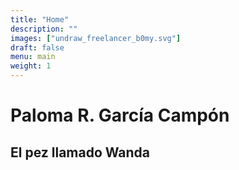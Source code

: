 ```yaml
---
title: "Home"
description: ""
images: ["undraw_freelancer_b0my.svg"]
draft: false
menu: main
weight: 1
---
```


# Paloma R. García Campón
## El pez llamado Wanda
